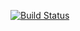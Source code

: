 [![Build Status](https://app.travis-ci.com/Dm-prog/job4j_threads.svg?branch=master)](https://app.travis-ci.com/Dm-prog/job4j_threads)